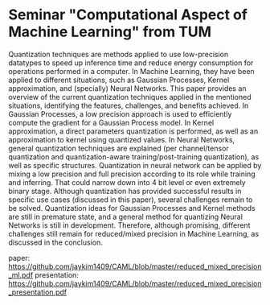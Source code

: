 # Seminar "Computational Aspect of Machine Learning" from TUM

Quantization techniques are methods applied to use low-precision datatypes to speed up inference time and reduce energy
consumption for operations performed in a computer. In Machine Learning, they have been applied to different situations,
such as Gaussian Processes, Kernel approximation, and (specially) Neural Networks. This paper provides an overview of the
current quantization techniques applied in the mentioned situations, identifying the features, challenges, and benefits achieved.
In Gaussian Processes, a low precision approach is used to efficiently compute the gradient for a Gaussian Process model.
In Kernel approximation, a direct parameters quantization is performed, as well as an approximation to kernel using quantized
values. In Neural Networks, general quantization techniques are explained (per channel/tensor quantization and quantization-aware
training/post-training quantization), as well as specific structures. Quantization in neural network can be applied by mixing a low
precision and full precision according to its role while training and inferring. That could narrow down into 4 bit level or even
extremely binary stage. Although quantization has provided successful results in specific use cases (discussed in this paper),
several challenges remain to be solved. Quantization ideas for Gaussian Processes and Kernel methods are still in premature state,
and a general method for quantizing Neural Networks is still in development. Therefore, although promising, different challenges
still remain for reduced/mixed precision in Machine Learning, as discussed in the conclusion.


paper: <https://github.com/jaykim1409/CAML/blob/master/reduced_mixed_precision_ml.pdf>
presentation: <https://github.com/jaykim1409/CAML/blob/master/reduced_mixed_precision_presentation.pdf>
